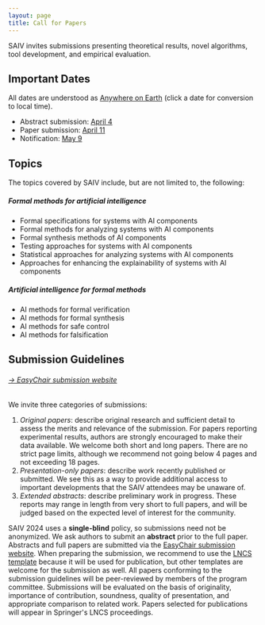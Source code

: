 ```yaml
---
layout: page
title: Call for Papers
---
```


SAIV invites submissions presenting theoretical results, novel algorithms, tool development, and empirical evaluation.

## Important Dates

All dates are understood as [Anywhere on Earth](https://en.wikipedia.org/wiki/Anywhere_on_Earth) (click a date for conversion to local time).

- Abstract submission: <a href="https://time.is/compare/2359_04_Apr_2024_in_UTC-12/local">April 4</a>
- Paper submission: <a href="https://time.is/compare/2359_11_Apr_2024_in_UTC-12/local">April 11</a>
- Notification: <a href="https://time.is/compare/2359_09_May_2024_in_UTC-12/local">May 9</a>

## Topics

The topics covered by SAIV include, but are not limited to, the following:

##### Formal methods for artificial intelligence

- Formal specifications for systems with AI components
- Formal methods for analyzing systems with AI components
- Formal synthesis methods of AI components
- Testing approaches for systems with AI components
- Statistical approaches for analyzing systems with AI components
- Approaches for enhancing the explainability of systems with AI components

##### Artificial intelligence for formal methods

- AI methods for formal verification
- AI methods for formal synthesis
- AI methods for safe control
- AI methods for falsification

## Submission Guidelines

###### [→ EasyChair submission website](https://easychair.org/conferences/?conf=saiv2024)

We invite three categories of submissions:

1. *Original papers*: describe original research and sufficient detail to assess the merits and relevance of the submission. For papers reporting experimental results, authors are strongly encouraged to make their data available. We welcome both short and long papers. There are no strict page limits, although we recommend not going below 4 pages and not exceeding 18 pages.
2. *Presentation-only papers*: describe work recently published or submitted. We see this as a way to provide additional access to important developments that the SAIV attendees may be unaware of.
3. *Extended abstracts*: describe preliminary work in progress. These reports may range in length from very short to full papers, and will be judged based on the expected level of interest for the community.
​

SAIV 2024 uses a **single-blind** policy, so submissions need not be anonymized.
We ask authors to submit an **abstract** prior to the full paper.
Abstracts and full papers are submitted via the [EasyChair submission website](https://easychair.org/conferences/?conf=saiv2024).
When preparing the submission, we recommend to use the [LNCS template](https://www.springer.com/gp/computer-science/lncs/conference-proceedings-guidelines) because it will be used for publication, but other templates are welcome for the submission as well.
All papers conforming to the submission guidelines will be peer-reviewed by members of the program committee.
Submissions will be evaluated on the basis of originality, importance of contribution, soundness, quality of presentation, and appropriate comparison to related work.
Papers selected for publications will appear in Springer's LNCS proceedings.
